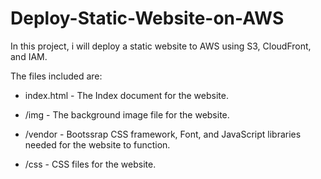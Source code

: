 # Deploy-Static-Website-on-AWS

In this project, i will deploy a static website to AWS using S3, CloudFront, and IAM.

The files included are: 

* index.html - The Index document for the website.

* /img - The background image file for the website.

* /vendor - Bootssrap CSS framework, Font, and JavaScript libraries needed for the website to function.

* /css - CSS files for the website.


